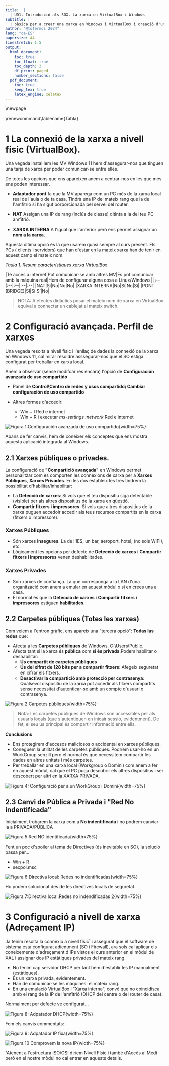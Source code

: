```yaml
---
title:  |
  | UD1. Introducció als SOX. La xarxa en VirtualBox i Windows
subtitle: |
  | bàsica per a crear una xarxa en Windows i VirtualBox i creació d'un WorkGroup
author: "@tofermos 2024"
lang: "ca-ES"
papersize: A4
linestretch: 1.5
output:
  html_document:
    toc: true
    toc_float: true
    toc_depth: 3
    df_print: paged
    number_sections: false
  pdf_document:
    toc: true
    keep_tex: true
    latex_engine: xelatex
---
```


\newpage

\renewcommand\tablename{Tabla}

# 1 La connexió de la xarxa a nivell físic (VirtualBox).

Una vegada instal·lem les MV Windows 11 hem d'assegurar-nos que tinguen una tarja de xarxa per poder comunicar-se entre elles.

De totes les opcions que ens apareixen anem a centrar-nos en les que més ens poden interessar.

* **Adaptador pont** fa que la MV aparega com un PC més de la xarxa local real de l'aula o de ta casa. Tindrà una IP del mateix rang que la de l'amfitrió si ha sigut porporcionada pel servei del router.

* **NAT** Assigan una IP de rang (inclús de classe) ditinta a la del teu PC amfitrió.

* **XARXA INTERNA** A l'igual que l'anterior però ens permet assignar un **nom a la xarxa**.

Aquesta última opció és la que usarem quasi sempre al curs present. Els PCs ( clients i servidors) que han d'estar en la mateix xarxa han de tenir en aquest camp el mateix nom.

*Taula 1. Resum característiques xarxa VirtualBox*

|Té accés a internet|Pot comunicar-se amb altres MV|Es pot comunicar amb la màquina real|Hem de configurar alguna cosa a Linux/Windows|
|:--|:--|:--|:--|:--|
|NAT|Sí|No|No|No|
|XARXA INTERNA|No|Sí|No|Sí|
|PONT (BRIDGE)|Sí|Sí|Sí|No|

>NOTA: A efectes didàctics posar el mateix nom de xarxa en VirtualBox equival a connectar un cablejat al mateix switch.



# 2 Configuració avançada. Perfil de xarxes


Una vegada resolta a nivell físic i l'enllaç de dades la connexió de la xarxa en Windows 11, cal mirar resoldre asssegurar-nos que el SO estiga configurat per treballar en xarxa local.

Anem a observar (sense modifcar res encara) l'opció de **Configuración avanzada de uso compartido**

  * Panel de **Control\Centro de redes y usos compartido\ Cambiar configuración de uso compartido**
  
  * Altres formes d'accedir:
    * Win + I     Red e internet
    * Win + R i executar *ms-settings :network*  Red e internet
        
  
![*Figura 1:Configuración avanzada de uso compartido*](png/configuraciónAvanzadaDeUsoCompartido0.png){width=75%}

Abans de fer canvis, hem de conéixer els conceptes que ens mostra aquesta aplicació integrada al Windows.

## 2.1 Xarxes públiques o privades.

La configuració de **"Compartició avançada"** en Windows permet personalitzar com es comporten les connexions de xarxa per a **Xarxes Públiques**, **Xarxes Privades**. En les dos estableix les tres tindrem la possibilitat d'habilitar/inhabilitar:

   - La **Detecció de xarxes**: Si vols que el teu dispositiu siga detectable (visible) per als altres dispositius de la xarxa en qüestió.
   - **Compartir fitxers i impressores**: Si vols que altres dispositius de la xarxa puguen accedoir accedir als teus recursos compartits en la xarxa (fitxers o impressore).

### **Xarxes Públiques**
   - Són xarxes **insegures**. La de l'IES, un bar, aeroport, hotel, (no sols WIFI), etc.
   - Lògicament les opcions per defecte de **Detecció de xarxes** i **Compartir fitxers i impressores** venen deshabilitades.

### **Xarxes Privades**
   - Són xarxes de confiança. La que corresponga a la LAN d'una organització com anem a emular en aquest mòdul o si en crees una a casa.
   - El normal és que la **Detecció de xarxes** i **Compartir fitxers i impressores** estiguen **habilitades**.
   

## 2.2 Carpetes públiques (Totes les xarxes)

Com veiem a l'entron gràfic, ens apareix una "tercera opció": **Todas las redes** que:

* Afecta a les **Carpetes públiques** de Windows. C:\\Users\\Public.
* Afecta tant si la xarxa és **pública** com **si és privada**.Podem habilitar o deshabilitar:
  * **Ús compartit de carpetes públiques**
  * **Ús del xifrat de 128 bits per a compartir fitxers**: Afegeix seguretat en xifrar els fitxers.
  * **Desactivar la compartició amb protecció per contrasenya**: Qualsevol dispositiu de la xarxa pot accedir als fitxers compartits sense necessitat d'autenticar-se amb un compte d'usuari o contrasenya.
      
![*Figura 2:Carpetes públiques*](png/CarpetaPublic.png){width=75%}

>Nota: Les carpetes públiques de Windows son accessibles per als usuaris locals (que s'autentiquen en inicair sessió, evidentment). De fet, el seu ús principal és compartir informació entre ells.


**Conclusions**

* Ens protegirem d'accesos maliciosos o accidental en xarxes públiques.
* Coneguem la utilitat de les carpetes públiques. Podríem usar-ho en un WorkGroup senzill però el normal és que necessitem compartir les dades en altres unitats i més carpetes.
* Per treballar en una xarxa local (Workgroup o Domini) com anem a fer en aquest mòdul, cal que el PC puga descobrir els altres dispositius i ser descobert per altri en la XARXA PRIVADA.

![*Figura 4: Configuració per a un WorkGroup i Domini*](png/configuraciónAvanzadaDeUsoCompartido.png){width=75%}

## 2.3 Canvi de Pública a Privada i "Red No indentificada"

Inicialment trobarem la xarxa com a **No indentificada** i no podrem canviar-la a PRIVADA/PÚBLICA 

![*Figura 5:Red NO identificada*](png/redNoIdentificada.png){width=75%}

Fent un poc d'spoiler al tema  de Directives (és inevitable en SO), la solució passa per...

* Win + R
* secpol.msc

![*Figura 6:Directiva local: Redes no indentificadas*](png/secpolRedesNoIdentificadas.png){width=75%}

Ho podem solucionat des de les directives locals de seguretat.

![*Figura 7:Directiva local:Redes no indendificadas 2*](png/secpolRedesNoIdentificadas2.png){width=75%}


# 3 Configuració a nivell de xarxa (Adreçament IP)

Ja tenim resolta la connexió a nivell físic¹ i assegurat que el software de sistema està configurat adientment (SO  i Firewall), ara sols cal aplicar els coneixemente d'adreçament d'IPs vistos el curs anterior en el mòdul de XAL i assignar dos IP estàtiques privades del mateix rang.

* No tenim cap servidor DHCP per tant hem d'establir les IP manualment (estàtiques).
* És un xarxa privada, evidentement.
* Han de comunicar-se les màquines: el mateix rang.
* En una emulació VirtualBox i "Xarxa interna", convé que no coincidisca amb el rang de la IP de l'amfitrió (DHCP del centre o del router de casa). 

Normalment per defecte ve configurat...

![*Figura 8: Adpatador DHCP*](png/adaptador.png){width=75%}

Fem els canvis commentats:

![*Figura 9: Adpatador IP fixa*](png/adaptador1.png){width=75%}

![*Figura 10 Comprovem la nova IP*](png/ipconfig.png){width=75%}


¹Atenent a l'estructura ISO/OSI diríem Nivell Físic i també d'Accés al Medi però en el nostre mòdul no cal entrar en aquests detalls. 

